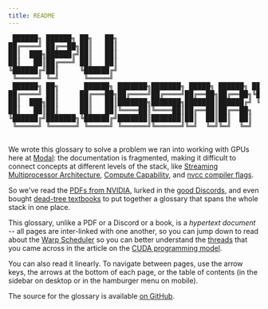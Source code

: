 ```yaml
---
title: README
---
```


<pre class="text-xs md:text-base font-mono whitespace-pre">
 ██████╗ ██████╗ ██╗   ██╗
██╔════╝ ██╔══██╗██║   ██║
██║  ███╗██████╔╝██║   ██║
██║   ██║██╔═══╝ ██║   ██║
╚██████╔╝██║     ╚██████╔╝
 ╚═════╝ ╚═╝      ╚═════╝
 ██████╗ ██╗      ██████╗ ███████╗███████╗ █████╗ ██████╗ ██╗   ██╗
██╔════╝ ██║     ██╔═══██╗██╔════╝██╔════╝██╔══██╗██╔══██╗╚██╗ ██╔╝
██║  ███╗██║     ██║   ██║███████╗███████╗███████║██████╔╝ ╚████╔╝
██║   ██║██║     ██║   ██║╚════██║╚════██║██╔══██║██╔══██╗  ╚██╔╝
╚██████╔╝███████╗╚██████╔╝███████║███████║██║  ██║██║  ██║   ██║
 ╚═════╝ ╚══════╝ ╚═════╝ ╚══════╝╚══════╝╚═╝  ╚═╝╚═╝  ╚═╝   ╚═╝
 </pre>

We wrote this glossary to solve a problem we ran into working with GPUs here at
[Modal](/): the documentation is fragmented, making it difficult to connect
concepts at different levels of the stack, like
[Streaming Multiprocessor Architecture](/gpu-glossary/device-hardware/streaming-multiprocessor-architecture),
[Compute Capability](/gpu-glossary/device-software/compute-capability), and
[nvcc compiler flags](/gpu-glossary/host-software).

So we've read the
[PDFs from NVIDIA](https://docs.nvidia.com/cuda/pdf/PTX_Writers_Guide_To_Interoperability.pdf),
lurked in the [good Discords](https://discord.gg/gpumode), and even bought
[dead-tree textbooks](https://www.amazon.com/Professional-CUDA-Programming-John-Cheng/dp/1118739329)
to put together a glossary that spans the whole stack in one place.

This glossary, unlike a PDF or a Discord or a book, is a _hypertext document_ --
all pages are inter-linked with one another, so you can jump down to read about
the [Warp Scheduler](/gpu-glossary/device-hardware/warp-scheduler) so you can
better understand the [threads](/gpu-glossary/device-software/thread) that you
came across in the article on the
[CUDA programming model](/gpu-glossary/host-software/cuda-c).

You can also read it linearly. To navigate between pages, use the arrow keys,
the arrows at the bottom of each page, or the table of contents (in the sidebar
on desktop or in the hamburger menu on mobile).

The source for the glossary is available
[on GitHub](https://github.com/modal-labs/gpu-glossary).

